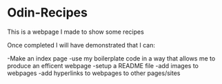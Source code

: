# Odin-Recipes
This is a webpage I made to show some recipes

Once completed I will have demonstrated that I can:

-Make an index page
-use my boilerplate code in a way that allows me to produce an efficent webpage 
-setup a README file 
-add images to webpages
-add hyperlinks to webpages to other pages/sites
